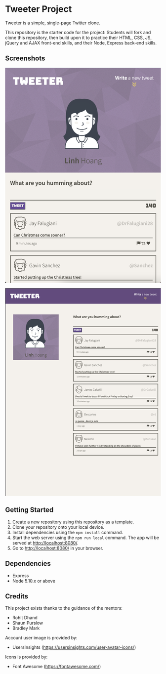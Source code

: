 # Tweeter Project

Tweeter is a simple, single-page Twitter clone.

This repository is the starter code for the project: Students will fork and clone this repository, then build upon it to practice their HTML, CSS, JS, jQuery and AJAX front-end skills, and their Node, Express back-end skills.

## Screenshots
!["Screenshot of default mobile layout"](https://github.com/ElleHoang/Tweeter/blob/master/docs/Tweeter-MobileLayout.png?raw=true)

!["Screenshot of Tablet & Desktop layout"](https://github.com/ElleHoang/Tweeter/blob/master/docs/Tweeter-Tablet:Desktop%20Layout.png?raw=true)

## Getting Started

1. [Create](https://docs.github.com/en/repositories/creating-and-managing-repositories/creating-a-repository-from-a-template) a new repository using this repository as a template.
2. Clone your repository onto your local device.
3. Install dependencies using the `npm install` command.
3. Start the web server using the `npm run local` command. The app will be served at <http://localhost:8080/>.
4. Go to <http://localhost:8080/> in your browser.

## Dependencies

- Express
- Node 5.10.x or above

## Credits
This project exists thanks to the guidance of the mentors:
- Rohit Dhand
- Shaun Purslow
- Bradley Mark

Account user image is provided by:
- UsersInsights (https://usersinsights.com/user-avatar-icons/)

Icons is provided by:
- Font Awesome (https://fontawesome.com/)